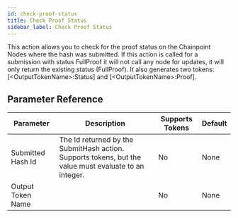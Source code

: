 ```yaml
---
id: check-proof-status
title: Check Proof Status
sidebar_label: Check Proof Status
---
```



This action allows you to check for the proof status on the Chainpoint Nodes where the hash was submitted. If this action is called for a submission with status FullProof it will not call any node for updates, it will only return the existing status (FullProof). It also generates two tokens: [&lt;OutputTokenName&gt;:Status] and [&lt;OutputTokenName&gt;:Proof].

## Parameter Reference
| Parameter | Description | Supports Tokens | Default |
| -- | -- | -- | -- |
| Submitted Hash Id | The Id returned by the SubmitHash action. Supports tokens, but the value must evaluate to an integer. | No | None |
| Output Token Name |  | No | None |
